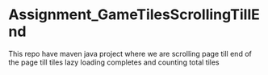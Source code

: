 # Assignment_GameTilesScrollingTillEnd
This repo have maven java project where we are scrolling page till end of the page till tiles lazy loading completes and counting total tiles

